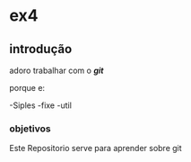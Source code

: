 # ex4
## introdução

adoro trabalhar com o ***git***

porque e:

-Siples
-fixe
-util

### objetivos

Este Repositorio serve para aprender sobre git
